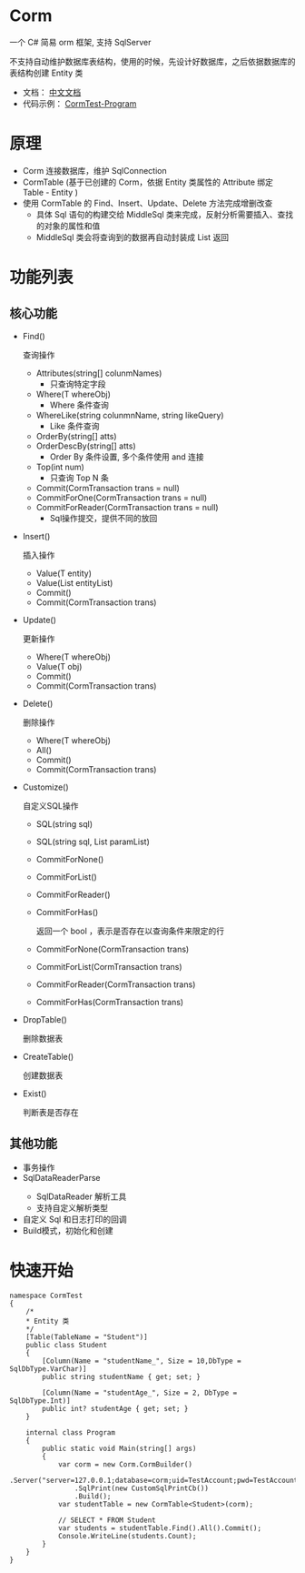 # Corm
一个 C# 简易 orm 框架, 支持 SqlServer

不支持自动维护数据库表结构，使用的时候，先设计好数据库，之后依据数据库的表结构创建 Entity 类

 - 文档： [中文文档](doc/Doc-zh.md)
 - 代码示例： [CormTest-Program](Corm/Program.cs)

# 原理

 - Corm 连接数据库，维护 SqlConnection
 - CormTable (基于已创建的 Corm，依据 Entity 类属性的 Attribute 绑定 Table - Entity )
 - 使用 CormTable 的 Find、Insert、Update、Delete 方法完成增删改查
	 - 具体 Sql 语句的构建交给 MiddleSql 类来完成，反射分析需要插入、查找的对象的属性和值
	 - MiddleSql 类会将查询到的数据再自动封装成 List<T> 返回 

# 功能列表
## 核心功能
 - Find()
    
    查询操作
    
    - Attributes(string[] colunmNames)
      - 只查询特定字段
    - Where(T whereObj)
      - Where 条件查询
    - WhereLike(string colunmnName, string likeQuery)
      - Like 条件查询
    - OrderBy(string[] atts)
    - OrderDescBy(string[] atts)
      - Order By 条件设置, 多个条件使用 and 连接
    - Top(int num)
      - 只查询 Top N 条
    - Commit(CormTransaction trans = null)
    - CommitForOne(CormTransaction trans = null)
    - CommitForReader(CormTransaction trans = null)
      - Sql操作提交，提供不同的放回
 
 - Insert()
 
    插入操作
 
   - Value(T entity)
   - Value(List<T> entityList)
   - Commit()
   - Commit(CormTransaction trans)
 
 - Update()
 
    更新操作
 
   - Where(T whereObj)
   - Value(T obj)
   - Commit()
   - Commit(CormTransaction trans)

 - Delete()
 
    删除操作
    
   - Where(T whereObj)
   - All()
   - Commit()
   - Commit(CormTransaction trans)

 - Customize()
 
    自定义SQL操作
    
   - SQL(string sql)
   - SQL(string sql, List<SqlParameter> paramList)
   - CommitForNone()
   - CommitForList()
   - CommitForReader()
   - CommitForHas()
        
        返回一个 bool ，表示是否存在以查询条件来限定的行
        
   - CommitForNone(CormTransaction trans)
   - CommitForList(CormTransaction trans)
   - CommitForReader(CormTransaction trans)
   - CommitForHas(CormTransaction trans)
 
 - DropTable()
    
    删除数据表
 
 - CreateTable()
    
    创建数据表
 
 - Exist()
 
    判断表是否存在
    
## 其他功能
 - 事务操作
 - SqlDataReaderParse<T>
    - SqlDataReader 解析工具
    - 支持自定义解析类型
 - 自定义 Sql 和日志打印的回调
 - Build模式，初始化和创建

# 快速开始


    namespace CormTest
    {
        /*
        * Entity 类
        */
        [Table(TableName = "Student")]
        public class Student
        {
            [Column(Name = "studentName_", Size = 10,DbType = SqlDbType.VarChar)]
            public string studentName { get; set; }
            
            [Column(Name = "studentAge_", Size = 2, DbType = SqlDbType.Int)]
            public int? studentAge { get; set; }
        }
        
        internal class Program
        {
            public static void Main(string[] args)
            {
                var corm = new Corm.CormBuilder()
                    .Server("server=127.0.0.1;database=corm;uid=TestAccount;pwd=TestAccount")
                    .SqlPrint(new CustomSqlPrintCb())
                    .Build();
                var studentTable = new CormTable<Student>(corm);
    
                // SELECT * FROM Student
                var students = studentTable.Find().All().Commit();
                Console.WriteLine(students.Count);
            }
        }
    }